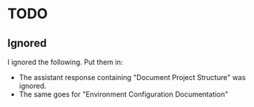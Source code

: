 # TODO

## Ignored

I ignored the following. Put them in:

- The assistant response containing "Document Project Structure" was ignored.
- The same goes for "Environment Configuration Documentation"
